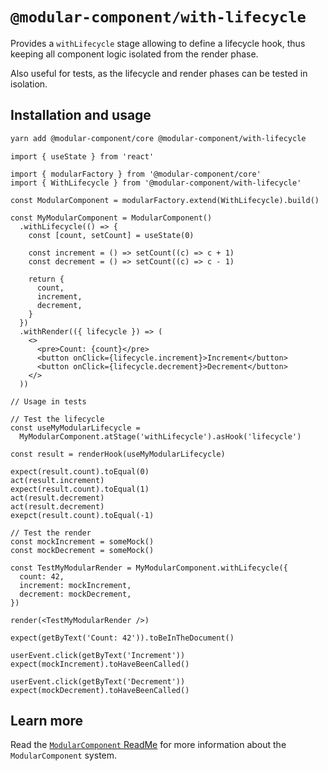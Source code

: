# `@modular-component/with-lifecycle`

Provides a `withLifecycle` stage allowing to define a lifecycle hook,
thus keeping all component logic isolated from the render phase.

Also useful for tests, as the lifecycle and render phases can be tested
in isolation.

## Installation and usage

```bash
yarn add @modular-component/core @modular-component/with-lifecycle
```

```tsx
import { useState } from 'react'

import { modularFactory } from '@modular-component/core'
import { WithLifecycle } from '@modular-component/with-lifecycle'

const ModularComponent = modularFactory.extend(WithLifecycle).build()

const MyModularComponent = ModularComponent()
  .withLifecycle(() => {
    const [count, setCount] = useState(0)

    const increment = () => setCount((c) => c + 1)
    const decrement = () => setCount((c) => c - 1)

    return {
      count,
      increment,
      decrement,
    }
  })
  .withRender(({ lifecycle }) => (
    <>
      <pre>Count: {count}</pre>
      <button onClick={lifecycle.increment}>Increment</button>
      <button onClick={lifecycle.decrement}>Decrement</button>
    </>
  ))
```

```tsx
// Usage in tests

// Test the lifecycle
const useMyModularLifecycle =
  MyModularComponent.atStage('withLifecycle').asHook('lifecycle')

const result = renderHook(useMyModularLifecycle)

expect(result.count).toEqual(0)
act(result.increment)
expect(result.count).toEqual(1)
act(result.decrement)
act(result.decrement)
exepct(result.count).toEqual(-1)

// Test the render
const mockIncrement = someMock()
const mockDecrement = someMock()

const TestMyModularRender = MyModularComponent.withLifecycle({
  count: 42,
  increment: mockIncrement,
  decrement: mockDecrement,
})

render(<TestMyModularRender />)

expect(getByText('Count: 42')).toBeInTheDocument()

userEvent.click(getByText('Increment'))
expect(mockIncrement).toHaveBeenCalled()

userEvent.click(getByText('Decrement'))
expect(mockDecrement).toHaveBeenCalled()
```

## Learn more

Read the [`ModularComponent` ReadMe](https://github.com/jvdsande/modular-component/blob/master/README.md) for more information about the `ModularComponent` system.
